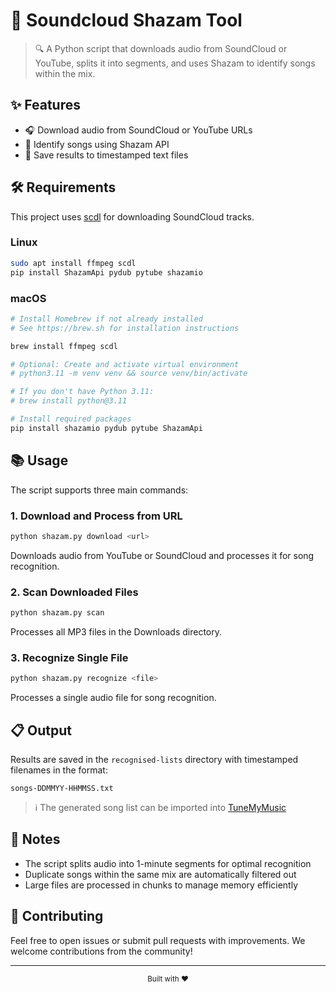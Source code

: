 # 🎵 Soundcloud Shazam Tool

> 🔍 A Python script that downloads audio from SoundCloud or YouTube, splits it into segments, and uses Shazam to identify songs within the mix.

## ✨ Features

- 🎧 Download audio from SoundCloud or YouTube URLs
- 🎼 Identify songs using Shazam API
- 💾 Save results to timestamped text files

## 🛠️ Requirements

This project uses [scdl](https://github.com/flyingrub/scdl) for downloading SoundCloud tracks.

### Linux

```sh
sudo apt install ffmpeg scdl
pip install ShazamApi pydub pytube shazamio
```

### macOS

```sh
# Install Homebrew if not already installed
# See https://brew.sh for installation instructions

brew install ffmpeg scdl

# Optional: Create and activate virtual environment
# python3.11 -m venv venv && source venv/bin/activate

# If you don't have Python 3.11:
# brew install python@3.11

# Install required packages
pip install shazamio pydub pytube ShazamApi
```

## 📚 Usage

The script supports three main commands:

### 1. Download and Process from URL

```sh
python shazam.py download <url>
```

Downloads audio from YouTube or SoundCloud and processes it for song recognition.

### 2. Scan Downloaded Files

```sh
python shazam.py scan
```

Processes all MP3 files in the Downloads directory.

### 3. Recognize Single File

```sh
python shazam.py recognize <file>
```

Processes a single audio file for song recognition.

## 📋 Output

Results are saved in the `recognised-lists` directory with timestamped filenames in the format:

```
songs-DDMMYY-HHMMSS.txt
```

> ℹ️ The generated song list can be imported into [TuneMyMusic](https://www.tunemymusic.com/)

## 📝 Notes

- The script splits audio into 1-minute segments for optimal recognition
- Duplicate songs within the same mix are automatically filtered out
- Large files are processed in chunks to manage memory efficiently

## 🤝 Contributing

Feel free to open issues or submit pull requests with improvements. We welcome contributions from the community!

---

<div align="center">
  <sub>Built with ❤️ </sub>
</div>
